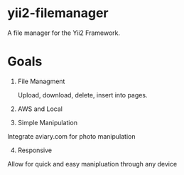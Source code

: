 yii2-filemanager
================

A file manager for the Yii2 Framework.


Goals
================

1) File Managment

    Upload, download, delete, insert into pages.

2) AWS and Local

3) Simple Manipulation

  Integrate aviary.com for photo manipulation

4) Responsive

  Allow for quick and easy manipluation through any device
